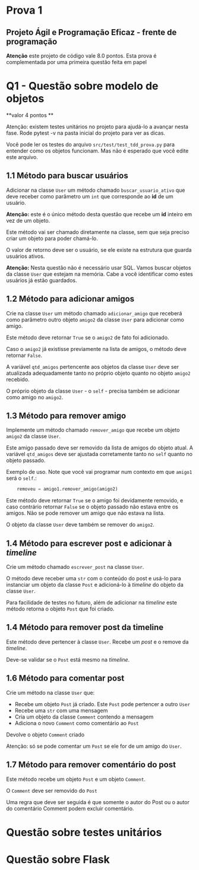 # Prova 1

## Projeto Ágil e Programação Eficaz - frente de programação

**Atenção** este projeto de código vale 8.0 pontos. Esta prova é complementada por uma primeira questão feita em papel 

# Q1 - Questão sobre modelo de objetos 
**valor 4 pontos **

Atenção: existem testes unitários no projeto para ajudá-lo a avançar nesta fase. Rode pytest -v na pasta inicial do projeto para ver as dicas. 

Você pode ler os testes do arquivo `src/test/test_tdd_prova.py` para entender como os objetos funcionam. Mas não é esperado que você edite este arquivo. 


## 1.1 Método para buscar usuários

Adicionar na classe `User` um método chamado `buscar_usuario_ativo` que deve receber como parâmetro um `int` que corresponde ao **id** de um usuário. 

**Atenção:** este é o único método desta questão que recebe um **id** inteiro em vez de um objeto. 

Este método vai ser chamado diretamente na classe, sem que seja preciso criar um objeto para poder chamá-lo. 

O valor de retorno deve ser o usuário, se ele existe na estrutura que guarda usuários ativos.

**Atenção:** Nesta questão não é necessário usar SQL. Vamos buscar objetos da classe `User` que estejam na memória.  Cabe a você identificar como estes usuários já estão guardados. 

## 1.2 Método para adicionar amigos 

Crie na classe `User` um método chamado `adicionar_amigo` que receberá como parâmetro outro objeto `amigo2` da classe `User` para adicionar como amigo.

Este método deve retornar `True` se o `amigo2` de fato foi adicionado.  

Caso o `amigo2` já existisse previamente na lista de amigos, o método deve retornar `False`.

A variável `qtd_amigos` pertencente aos objetos da classe `User` deve ser atualizada adequadamente tanto no próprio objeto quanto no objeto `amigo2` recebido. 

O próprio objeto da classe `User` - o `self` - precisa também se adicionar como amigo no `amigo2`. 



## 1.3 Método para remover amigo 

Implemente um método chamado `remover_amigo` que recebe um objeto `amigo2` da classe `User`.

Este amigo passado deve ser removido da lista de amigos do objeto atual.  A variável `qtd_amigos` deve ser ajustada corretamente tanto no `self` quanto no objeto passado.  


Exemplo de uso. Note que você vai programar num contexto em que `amigo1` será o `self`.: 

```python
    removeu = amigo1.remover_amigo(amigo2)
```

Este método deve retornar `True` se o amigo foi devidamente removido, e caso contrário retornar `False` se o objeto passado não estava entre os amigos. Não se pode remover um amigo que não estava na lista. 

O objeto da classe `User` deve também se remover do `amigo2`. 

## 1.4 Método para escrever post e adicionar à *timeline*

Crie um método chamado `escrever_post` na classe `User`.  

O método deve receber uma `str` com o conteúdo do post e usá-lo para instanciar um objeto da classe `Post` e adicioná-lo à *timeline* do objeto da classe `User`. 

Para facilidade de testes no futuro, além de adicionar na *timeline* este método retorna o objeto `Post` que foi criado. 

## 1.4 Método para remover post da timeline 

Este método deve pertencer à classe `User`. Recebe um *post* e o remove da *timeline*. 

Deve-se validar se o `Post` está mesmo na *timeline*.

## 1.6 Método para comentar post 

Crie um método na classe `User` que: 

* Recebe um objeto `Post` já criado. Este `Post` pode pertencer a outro `User`
* Recebe uma `str` com uma mensagem
* Cria um objeto da classe `Comment` contendo a mensagem
* Adiciona o novo `Comment` como comentário ao `Post`

Devolve o objeto `Comment` criado

Atenção: só se pode comentar um `Post` se ele for de um amigo do `User`. 

## 1.7 Método para remover comentário do post 

Este método recebe um objeto `Post` e um objeto `Comment`.  

O `Comment` deve ser removido do `Post`

Uma regra que deve ser seguida é que somente o autor do Post ou o autor do comentário Comment podem excluir comentário. 


# Questão sobre testes unitários 

# Questão sobre Flask 


